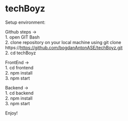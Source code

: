 # techBoyz

Setup environment:

Github steps -><br/>
    1. open GIT Bash<br/>
    2. clone repository on your local machine using git clone https://https://github.com/bogdanAntonASE/techBoyz.git<br/>
    2. cd techBoyz<br/>
    
FrontEnd -><br/>
    1. cd frontend<br/>
    2. npm install<br/>
    3. npm start<br/>
    
Backend -><br/>
    1. cd backend<br/>
    2. npm install<br/>
    3. npm start<br/>
    
Enjoy!
